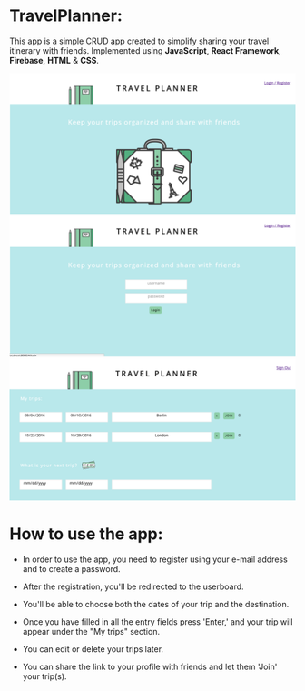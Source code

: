 # TravelPlanner:

This app is a simple CRUD app created to simplify sharing your travel itinerary with friends. Implemented using **JavaScript**, **React Framework**, **Firebase**, **HTML** & **CSS**.

![alt text](screen-shot-homepage.png "homepage screen-shot")
![alt text](screen-shot-login.png "login/register page screen-shot")
![alt text](screen-shot-userboard.png "userboard screen-shot")

# How to use the app:

- In order to use the app, you need to register using your e-mail address and to create a password.

- After the registration, you'll be redirected to the userboard.

- You'll be able to choose both the dates of your trip and the destination. 

- Once you have filled in all the entry fields press 'Enter,' and your trip will appear under the "My trips" section.

- You can edit or delete your trips later.

- You can share the link to your profile with friends and let them 'Join' your trip(s).
